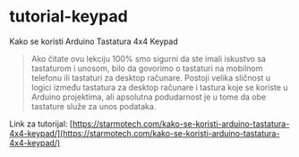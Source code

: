 # tutorial-keypad
Kako se koristi Arduino Tastatura 4x4 Keypad

> Ako čitate ovu lekciju 100% smo sigurni da ste imali iskustvo sa tastaturom i unosom, bilo da govorimo o tastaturi na mobilnom telefonu ili tastaturi za desktop računare. Postoji velika sličnost u logici između tastatura za desktop računare i tastura koje se koriste u Arduino projektima, ali apsolutna podudarnost je u tome da obe tastature služe za unos podataka. 

Link za tutorijal: [https://starmotech.com/kako-se-koristi-arduino-tastatura-4x4-keypad/](https://starmotech.com/kako-se-koristi-arduino-tastatura-4x4-keypad/)
